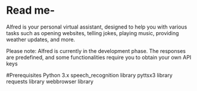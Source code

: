 # Read me-
Alfred is your personal virtual assistant, designed to help you with various tasks such as opening websites, telling jokes, playing music, providing weather updates, and more.

Please note: Alfred is currently in the development phase. The responses are predefined, and some functionalities require you to obtain your own API keys

#Prerequisites
Python 3.x
speech_recognition library
pyttsx3 library
requests library
webbrowser library

